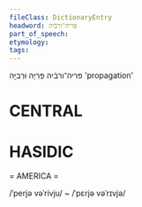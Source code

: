 ```yaml
---
fileClass: DictionaryEntry
headword: פּריה־ורבֿיה
part_of_speech: 
etymology: 
tags: 
---
```

פּריה־ורבֿיה
פְּרִיָּה וּרְבִיָּה
'propagation'

CENTRAL
========

HASIDIC
=======
= AMERICA = 

/ˈperjə vəˈrivju/ ~ /ˈpɛrjə vəˈrɪvjə/
